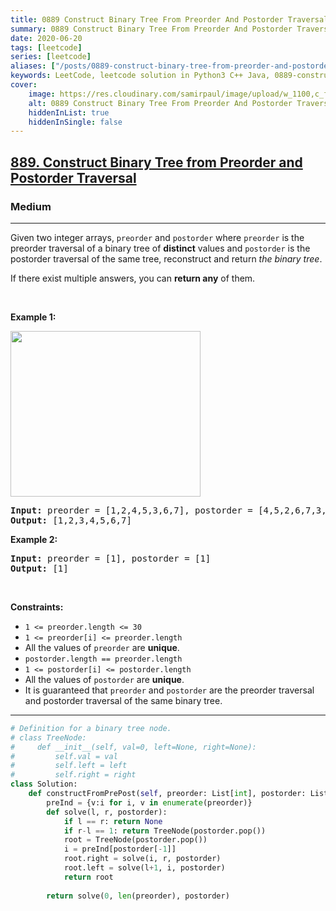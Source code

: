 ```yaml
---
title: 0889 Construct Binary Tree From Preorder And Postorder Traversal
summary: 0889 Construct Binary Tree From Preorder And Postorder Traversal LeetCode Solution Explained
date: 2020-06-20
tags: [leetcode]
series: [leetcode]
aliases: ["/posts/0889-construct-binary-tree-from-preorder-and-postorder-traversal", "/blog/posts/0889-construct-binary-tree-from-preorder-and-postorder-traversal", "/0889-construct-binary-tree-from-preorder-and-postorder-traversal"]
keywords: LeetCode, leetcode solution in Python3 C++ Java, 0889-construct-binary-tree-from-preorder-and-postorder-traversal solution
cover:
    image: https://res.cloudinary.com/samirpaul/image/upload/w_1100,c_fit,co_rgb:FFFFFF,l_text:Arial_70_bold:0889 Construct Binary Tree From Preorder And Postorder Traversal/problem-solving.webp
    alt: 0889 Construct Binary Tree From Preorder And Postorder Traversal
    hiddenInList: true
    hiddenInSingle: false
---
```



<h2><a href="https://leetcode.com/problems/construct-binary-tree-from-preorder-and-postorder-traversal/">889. Construct Binary Tree from Preorder and Postorder Traversal</a></h2><h3>Medium</h3><hr><div><p>Given two integer arrays, <code>preorder</code> and <code>postorder</code> where <code>preorder</code> is the preorder traversal of a binary tree of <strong>distinct</strong> values and <code>postorder</code> is the postorder traversal of the same tree, reconstruct and return <em>the binary tree</em>.</p>

<p>If there exist multiple answers, you can <strong>return any</strong> of them.</p>

<p>&nbsp;</p>
<p><strong class="example">Example 1:</strong></p>
<img alt="" src="https://assets.leetcode.com/uploads/2021/07/24/lc-prepost.jpg" style="width: 304px; height: 265px;">
<pre><strong>Input:</strong> preorder = [1,2,4,5,3,6,7], postorder = [4,5,2,6,7,3,1]
<strong>Output:</strong> [1,2,3,4,5,6,7]
</pre>

<p><strong class="example">Example 2:</strong></p>

<pre><strong>Input:</strong> preorder = [1], postorder = [1]
<strong>Output:</strong> [1]
</pre>

<p>&nbsp;</p>
<p><strong>Constraints:</strong></p>

<ul>
	<li><code>1 &lt;= preorder.length &lt;= 30</code></li>
	<li><code>1 &lt;= preorder[i] &lt;= preorder.length</code></li>
	<li>All the values of <code>preorder</code> are <strong>unique</strong>.</li>
	<li><code>postorder.length == preorder.length</code></li>
	<li><code>1 &lt;= postorder[i] &lt;= postorder.length</code></li>
	<li>All the values of <code>postorder</code> are <strong>unique</strong>.</li>
	<li>It is guaranteed that <code>preorder</code> and <code>postorder</code> are the preorder traversal and postorder traversal of the same binary tree.</li>
</ul>
</div>

---




```python
# Definition for a binary tree node.
# class TreeNode:
#     def __init__(self, val=0, left=None, right=None):
#         self.val = val
#         self.left = left
#         self.right = right
class Solution:
    def constructFromPrePost(self, preorder: List[int], postorder: List[int]) -> Optional[TreeNode]:
        preInd = {v:i for i, v in enumerate(preorder)}
        def solve(l, r, postorder):
            if l == r: return None
            if r-l == 1: return TreeNode(postorder.pop())
            root = TreeNode(postorder.pop())
            i = preInd[postorder[-1]]
            root.right = solve(i, r, postorder)
            root.left = solve(l+1, i, postorder)
            return root
        
        return solve(0, len(preorder), postorder)
    
```
